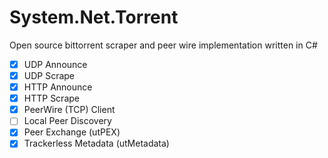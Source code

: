 System.Net.Torrent
==================

Open source bittorrent scraper and peer wire implementation written in C#

- [x] UDP Announce
- [x] UDP Scrape
- [x] HTTP Announce
- [x] HTTP Scrape
- [x] PeerWire (TCP) Client
- [ ] Local Peer Discovery
- [x] Peer Exchange (utPEX)
- [x] Trackerless Metadata (utMetadata)